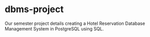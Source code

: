 # dbms-project

Our semester project details creating a Hotel Reservation Database Management System in PostgreSQL using SQL. 




